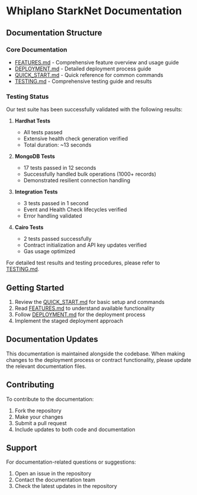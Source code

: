 # Whiplano StarkNet Documentation

## Documentation Structure

### Core Documentation
- [FEATURES.md](FEATURES.md) - Comprehensive feature overview and usage guide
- [DEPLOYMENT.md](DEPLOYMENT.md) - Detailed deployment process guide
- [QUICK_START.md](QUICK_START.md) - Quick reference for common commands
- [TESTING.md](TESTING.md) - Comprehensive testing guide and results

### Testing Status
Our test suite has been successfully validated with the following results:

1. **Hardhat Tests**
   - All tests passed
   - Extensive health check generation verified
   - Total duration: ~13 seconds

2. **MongoDB Tests**
   - 17 tests passed in 12 seconds
   - Successfully handled bulk operations (1000+ records)
   - Demonstrated resilient connection handling

3. **Integration Tests**
   - 3 tests passed in 1 second
   - Event and Health Check lifecycles verified
   - Error handling validated

4. **Cairo Tests**
   - 2 tests passed successfully
   - Contract initialization and API key updates verified
   - Gas usage optimized

For detailed test results and testing procedures, please refer to [TESTING.md](TESTING.md).

## Getting Started

1. Review the [QUICK_START.md](QUICK_START.md) for basic setup and commands
2. Read [FEATURES.md](FEATURES.md) to understand available functionality
3. Follow [DEPLOYMENT.md](DEPLOYMENT.md) for the deployment process
4. Implement the staged deployment approach

## Documentation Updates

This documentation is maintained alongside the codebase. When making changes to the deployment process or contract functionality, please update the relevant documentation files.

## Contributing

To contribute to the documentation:
1. Fork the repository
2. Make your changes
3. Submit a pull request
4. Include updates to both code and documentation

## Support

For documentation-related questions or suggestions:
1. Open an issue in the repository
2. Contact the documentation team
3. Check the latest updates in the repository 